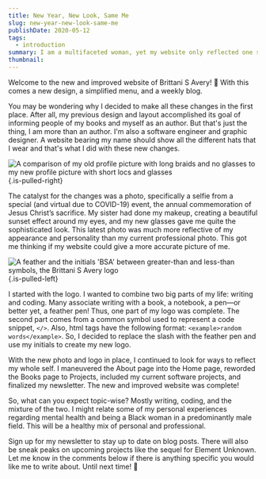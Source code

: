 ```yaml
---
title: New Year, New Look, Same Me
slug: new-year-new-look-same-me
publishDate: 2020-05-12
tags:
  - introduction
summary: I am a multifaceted woman, yet my website only reflected one side of me. I decided to change that. Here's the why and how of that process.
thumbnail:
---
```


Welcome to the new and improved website of Brittani S Avery! :tada: With this comes a new design, a simplified menu, and a weekly blog.

You may be wondering why I decided to make all these changes in the first place. After all, my previous design and layout accomplished its goal of informing people of my books and myself as an author. But that's just the thing, I am more than an author. I'm also a software engineer and graphic designer. A website bearing my name should show all the different hats that I wear and that's what I did with these new changes.

![A comparison of my old profile picture with long braids and no glasses to my new profile picture with short locs and glasses](compare.jpg) {.is-pulled-right}

The catalyst for the changes was a photo, specifically a selfie from a special (and virtual due to COVID-19) event, the annual commemoration of Jesus Christ’s sacrifice. My sister had done my makeup, creating a beautiful sunset effect around my eyes, and my new glasses gave me quite the sophisticated look. This latest photo was much more reflective of my appearance and personality than my current professional photo. This got me thinking if my website could give a more accurate picture of me.

![A feather and the initials 'BSA' between greater-than and less-than symbols, the Brittani S Avery logo](compare.jpg) {.is-pulled-left}

I started with the logo. I wanted to combine two big parts of my life: writing and coding. Many associate writing with a book, a notebook, a pen—or better yet, a feather pen! Thus, one part of my logo was complete. The second part comes from a common symbol used to represent a code snippet, `</>`. Also, html tags have the following format: `<example>random words</example>`. So, I decided to replace the slash with the feather pen and use my initials to create my new logo.

With the new photo and logo in place, I continued to look for ways to reflect my whole self. I maneuvered the About page into the Home page, reworded the Books page to Projects, included my current software projects, and finalized my newsletter. The new and improved website was complete!

So, what can you expect topic-wise? Mostly writing, coding, and the mixture of the two. I might relate some of my personal experiences regarding mental health and being a Black woman in a predominantly male field. This will be a healthy mix of personal and professional.

Sign up for my newsletter to stay up to date on blog posts. There will also be sneak peaks on upcoming projects like the sequel for Element Unknown. Let me know in the comments below if there is anything specific you would like me to write about. Until next time! :wave:
